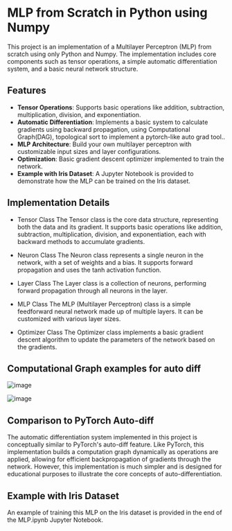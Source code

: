 # MLP from Scratch in Python using Numpy

This project is an implementation of a Multilayer Perceptron (MLP) from scratch using only Python and Numpy. The implementation includes core components such as tensor operations, a simple automatic differentiation system, and a basic neural network structure.


## Features

- **Tensor Operations**: Supports basic operations like addition, subtraction, multiplication, division, and exponentiation.
- **Automatic Differentiation**: Implements a basic system to calculate gradients using backward propagation, using Computational Graph(DAG), topological sort to implement a pytorch-like auto grad tool..
- **MLP Architecture**: Build your own multilayer perceptron with customizable input sizes and layer configurations.
- **Optimization**: Basic gradient descent optimizer implemented to train the network.
- **Example with Iris Dataset**: A Jupyter Notebook is provided to demonstrate how the MLP can be trained on the Iris dataset.

## Implementation Details

* Tensor Class
The Tensor class is the core data structure, representing both the data and its gradient. It supports basic operations like addition, subtraction, multiplication, division, and exponentiation, each with backward methods to accumulate gradients.

* Neuron Class
The Neuron class represents a single neuron in the network, with a set of weights and a bias. It supports forward propagation and uses the tanh activation function.

* Layer Class
The Layer class is a collection of neurons, performing forward propagation through all neurons in the layer.

* MLP Class
The MLP (Multilayer Perceptron) class is a simple feedforward neural network made up of multiple layers. It can be customized with various layer sizes.

* Optimizer Class
The Optimizer class implements a basic gradient descent algorithm to update the parameters of the network based on the gradients.

## Computational Graph examples for auto diff
![image](https://github.com/user-attachments/assets/be6b0791-8b99-4b9f-814f-796aa87b4f76)

![image](https://github.com/user-attachments/assets/b6b791ad-4060-45fa-b79f-d4fe14f62bc5)

## Comparison to PyTorch Auto-diff
The automatic differentiation system implemented in this project is conceptually similar to PyTorch's auto-diff feature. Like PyTorch, this implementation builds a computation graph dynamically as operations are applied, allowing for efficient backpropagation of gradients through the network. However, this implementation is much simpler and is designed for educational purposes to illustrate the core concepts of auto-differentiation.

## Example with Iris Dataset
An example of training this MLP on the Iris dataset is provided in the end of the MLP.ipynb Jupyter Notebook.

